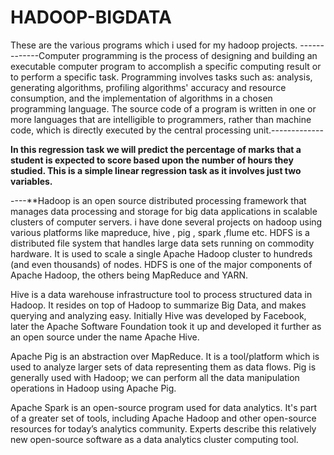 # HADOOP-BIGDATA
These are the various programs which i used for my  hadoop projects.
-------------Computer programming is the process of designing and building an executable computer program to accomplish a specific computing result or to perform a specific task. Programming involves tasks such as: analysis, generating algorithms, profiling algorithms' accuracy and resource consumption, and the implementation of algorithms in a chosen programming language. The source code of a program is written in one or more languages that are intelligible to programmers, rather than machine code, which is directly executed by the central processing unit.-------------

**In this regression task we will predict the percentage of marks that a student is expected to score based upon the number of hours they studied. This is a simple linear regression task as it involves just two variables.**

----**Hadoop is an open source distributed processing framework that manages data processing and storage for big data applications in scalable clusters of computer servers. i have done several projects on hadoop using various platforms like mapreduce, hive , pig , spark ,flume etc. HDFS is a distributed file system that handles large data sets running on commodity hardware. It is used to scale a single Apache Hadoop cluster to hundreds (and even thousands) of nodes. HDFS is one of the major components of Apache Hadoop, the others being MapReduce and YARN.

Hive is a data warehouse infrastructure tool to process structured data in Hadoop. It resides on top of Hadoop to summarize Big Data, and makes querying and analyzing easy. Initially Hive was developed by Facebook, later the Apache Software Foundation took it up and developed it further as an open source under the name Apache Hive.

Apache Pig is an abstraction over MapReduce. It is a tool/platform which is used to analyze larger sets of data representing them as data flows. Pig is generally used with Hadoop; we can perform all the data manipulation operations in Hadoop using Apache Pig.

Apache Spark is an open-source program used for data analytics. It's part of a greater set of tools, including Apache Hadoop and other open-source resources for today’s analytics community. Experts describe this relatively new open-source software as a data analytics cluster computing tool.
